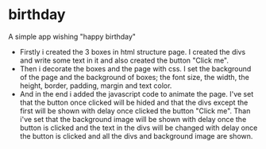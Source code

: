 # birthday
A simple app wishing "happy birthday"

- Firstly i created the 3 boxes in html structure page. 
I created the divs and write some text in it and also created the button "Click me". 
- Then i decorate the boxes and the page with css. 
I set the background of the page and the background of boxes; the font size, the width, the height, border, padding, margin and text color. 
- And in the end i added the javascript code to animate the page. 
I've set that the button once clicked will be hided and that the divs except the first will be shown with delay once clicked the button "Click me". 
Than i've set that the background image will be shown with delay once the button is clicked and the text in the divs will be changed with delay once the button is clicked and all the divs and background image are shown. 
